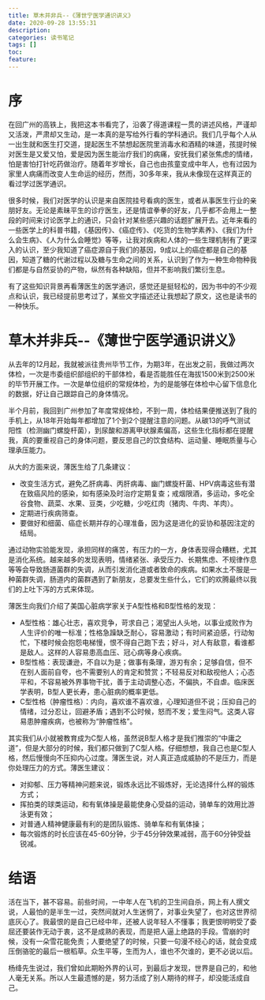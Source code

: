 ```yaml
---
title: 草木并非兵--《薄世宁医学通识讲义》
date: 2020-09-28 13:55:31
description: 
categories: 读书笔记
tags: [] 
toc: 
feature: 
---
```


# 序
在回广州的高铁上，我把这本书看完了，沿袭了得道课程一贯的讲述风格，严谨却又活泼，严肃却又生动，是一本真的是写给外行看的学科通识。我们几乎每个人从一出生就和医生打交道，提起医生不禁想起医院里消毒水和酒精的味道，孩提时候对医生是又爱又怕，爱是因为医生能治疗我们的病痛，安抚我们紧张焦虑的情绪，怕是害怕打针吃药做治疗。随着年岁增长，自己也由孩童变成中年人，也有过因为家里人病痛而改变人生命运的经历，然而，30多年来，我从未像现在这样真正的看过学过医学通识。

很多时候，我们对医学的认识是来自医院挂号看病的医生，或者从事医生行业的亲朋好友。无论是素昧平生的诊疗医生，还是情谊拳拳的好友，几乎都不会用上一整段的时间来讨论医学上的通识，只会针对某些感兴趣的话题扩展开去。近年来看的一些医学上的科普书籍，《基因传》、《癌症传》、《吃货的生物学素养》、《我们为什么会生病》、《人为什么会睡觉》等等，让我对疾病和人体的一些生理机制有了更深入的认识，至少我知道了癌症源自于我们的基因，9成以上的癌症都是自己的基因，知道了糖的代谢过程以及糖与生命之间的关系，认识到了作为一种生命物种我们都是与自然妥协的产物，纵然有各种缺陷，但并不影响我们繁衍生息。

有了这些知识背景再看薄医生的医学通识，感觉还是挺轻松的，因为书中的不少观点和认识，我已经提前思考过了，某些文字描述还让我想起了原文，这也是读书的一种快乐。

<!-- more -->

# 草木并非兵--《薄世宁医学通识讲义》

从去年的12月起，我就被派往贵州毕节工作，为期3年，在出发之前，我做过两次体检，一次是市委组织部组织的干部体检，看是否能胜任在海拔1500米到2500米的毕节开展工作。一次是单位组织的常规体检，为的是能够在体检中心留下信息化的数据，好让自己跟踪自己的身体情况。

半个月前，我回到广州参加了年度常规体检，不到一周，体检结果便推送到了我的手机上，从18年开始每年都增加了1个到2个提醒注意的问题。从碳13的呼气测试阳性（检测幽门螺旋杆菌），到尿酸和游离甲状腺素偏高，这些生化指标都在提醒我，真的要重视自己的身体问题，要反思自己的饮食结构、运动量、睡眠质量与心理承压能力。

从大的方面来说，薄医生给了几条建议：

- 改变生活方式，避免乙肝病毒、丙肝病毒、幽门螺旋杆菌、HPV病毒这些有潜在致癌风险的感染，如有感染及时治疗定期复查；戒烟限酒，多运动，多吃全谷食物、蔬菜、水果、豆类，少吃糖，少吃红肉（猪肉、牛肉、羊肉）。
- 定期进行疾病筛查。
- 要做好和细菌、癌症长期并存的心理准备，因为这是进化的妥协和基因注定的结局。

通过动物实验能发现，承担同样的痛苦，有压力的一方，身体表现得会糟糕，尤其是消化系统。越来越多的发现表明，情绪紧张、承受压力、长期焦虑、不规律作息等等会导致肠道菌群的失调，从而引发消化道或者致命的疾病。如果水土不服是一种菌群失调，肠道内的菌群遇到了新朋友，总要发生些什么，它们的欢腾最终以我们的上吐下泻的方式来体现。

薄医生向我们介绍了美国心脏病学家关于A型性格和B型性格的发现：

- A型性格：雄心壮志，喜欢竞争，苛求自己；渴望出人头地，以事业成败作为人生评价的唯一标准；性格急躁缺乏耐心，容易激动；有时间紧迫感，行动匆忙，下楼时候会抱怨电梯慢，恨不得自己跑下去；好斗，对人有敌意，看谁都是敌人。这样的人容易患高血压、冠心病等身心疾病。
- B型性格：表现谦逊，不自以为是；做事有条理，游刃有余；足够自信，但不在别人面前自夸，也不需要别人的肯定和赞赏；不轻易反对和敌视他人；心态平和，不容易被外界事物干扰，善于主动调整心态，不偏执，不自虐。临床医学表明，B型人更长寿，患心脏病的概率更低。
- C型性格（肿瘤性格）：内向，喜欢谁不喜欢谁，心理知道但不说；压抑自己的情绪，过分忍让，回避矛盾；遇到不公时候，怒而不发；爱生闷气。这类人容易患肿瘤疾病，也被称为“肿瘤性格”。

其实我们从小就被教育成为C型人格，虽然说B型人格才是我们推崇的“中庸之道”，但是大部分的时候，我们都只做到了C型人格。仔细想想，我自己也是C型人格，然后慢慢向不压抑内心过度。薄医生说，对人真正造成威胁的不是压力，而是你处理压力的方式。薄医生建议：

- 对抑郁、压力等精神问题来说，锻炼永远比不锻炼好，无论选择什么样的锻炼方式；
- 挥拍类的球类运动，和有氧体操是最能使身心受益的运动，骑单车的效用比游泳更有效；
- 对普通人精神健康最有利的是团队锻炼、骑单车和有氧体操；
- 每次锻炼的时长应该在45-60分钟，少于45分钟效果减弱，高于60分钟受益锐减。

# 结语

活在当下，甚不容易。前些时间，一中年人在飞机的卫生间自杀，网上有人撰文说，人最怕的是半生一过，突然间就对人生迷惘了，对事业失望了，也对这世界彻底灰心了。我最恨的是自己已经中年，还被人说年轻人不懂事；我更恨明明受了委屈还要装作无动于衷，这不是成熟的表现，而是把人逼上绝路的手段。雪崩的时候，没有一朵雪花能免责；人要绝望了的时候，只要一句漫不经心的话，就会变成压倒骆驼的最后一根稻草。众生平等，生而为人，谁也不欠谁的，更不必说以后。

杨绛先生说过，我们曾如此期盼外界的认可，到最后才发现，世界是自己的，和他人毫无关系。所以人生最遗憾的是，努力活成了别人期待的样子，却没能活成自己。

